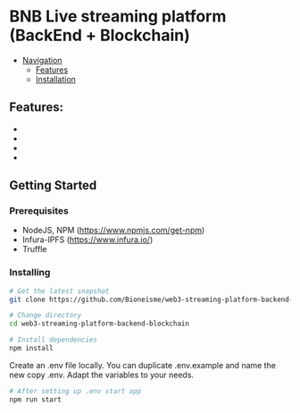 # BNB Live streaming platform (BackEnd + Blockchain)

- [Navigation](#navigation)
    - [Features](#features)
    - [Installation](#prerequisites)

## Features:
*
*
*
*

## Getting Started
### Prerequisites
* NodeJS, NPM (https://www.npmjs.com/get-npm)
* Infura-IPFS (https://www.infura.io/)
* Truffle

### Installing
```bash
# Get the latest snapshot
git clone https://github.com/Bioneisme/web3-streaming-platform-backend-blockchain.git
```
``` bash
# Change directory
cd web3-streaming-platform-backend-blockchain
```
``` bash
# Install dependencies
npm install
```
Create an .env file locally. You can duplicate .env.example and name the new copy .env. Adapt the variables to your needs.
``` bash
# After setting up .env start app
npm run start
```
